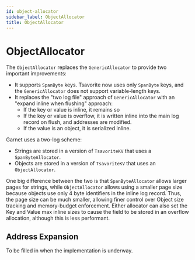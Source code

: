 ```yaml
---
id: object-allocator
sidebar_label: ObjectAllocator
title: ObjectAllocator
---
```


# ObjectAllocator

The `ObjectAllocator` replaces the `GenericAllocator` to provide two important improvements:
- It supports `SpanByte` keys. Tsavorite now uses only `SpanByte` keys, and the `GenericAllocator` does not support variable-length keys.
- It replaces the "two log file" approach of `GenericAllocator` with an "expand inline when flushing" approach:
    - If the key or value is inline, it remains so
    - If the key or value is overflow, it is written inline into the main log record on flush, and addresses are modified.
    - If the value is an object, it is serialized inline.

Garnet uses a two-log scheme:
- Strings are stored in a version of `TsavoriteKV` that uses a `SpanByteAllocator`.
- Objects are stored in a version of `TsavoriteKV` that uses an `ObjectAllocator`.

One big difference between the two is that `SpanByteAllocator` allows larger pages for strings, while `ObjectAllocator` allows using a smaller page size because objects use only 4 byte identifiers in the inline log record. Thus, the page size can be much smaller, allowing finer control over Object size tracking and memory-budget enforcement. Either allocator can also set the Key and Value max inline sizes to cause the field to be stored in an overflow allocation, although this is less performant.

## Address Expansion

To be filled in when the implementation is underway.
